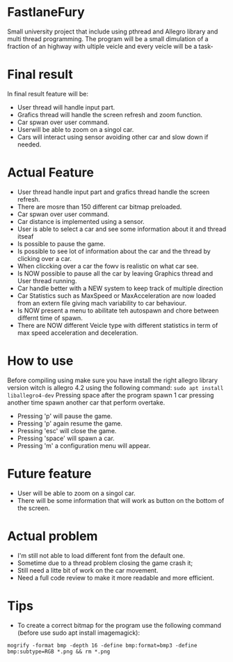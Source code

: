 # FastlaneFury
Small university project that include using pthread and Allegro library and multi thread programming. The program will be a small dimulation of a fraction of an highway with  ultiple veicle and every veicle will be a task-

# Final result
In final result feature will be:

- User thread will handle input part.
- Grafics thread will handle the screen refresh and zoom function.
- Car spwan over user command.
- Userwill be able to zoom on a singol car.
- Cars will interact using sensor avoiding other car and slow down if needed.

# Actual Feature

- User thread  handle input part and grafics thread handle the screen refresh.
- There are mosre than 150 different car bitmap preloaded.
- Car spwan over user command.
- Car distance is implemented using a sensor.
- User is able to select a car and see some information about it and thread itseaf
- Is possible to pause the game.
- Is possible to see lot of information about the car and the thread by clicking over a car.
- When cliccking over a car the fowv is realistic on what car see.
- Is NOW possible to pause all the car by leaving Graphics thread and User thread running.
- Car handle better with a NEW system to keep track of multiple direction
- Car Statistics such as MaxSpeed or MaxAcceleration are now loaded from an extern file giving mach variability to car behaviour.
- Is NOW present a menu to abilitate teh autospawn and chore between differnt time of spawn.
- There are NOW different Veicle type with different statistics in term of max speed acceleration and deceleration.


# How to use
Before compiling using make sure you have install the right allegro library version witch is allegro 4.2 using the following command:
```sudo apt install liballegro4-dev```
Pressing space after the program spawn 1 car pressing another time spawn another car that perform overtake.
- Pressing 'p' will pause the game.
- Pressing 'p' again resume the game.
- Pressing 'esc' will close the game.
- Pressing 'space' will spawn a car.
- Pressing 'm' a configuration menu will appear.


# Future feature 

- User will be able to zoom on a singol car.
- There will be some information that will work as button on the bottom of the screen.

# Actual problem 

- I'm still not able to load different font from the default one.
- Sometime due to a thread problem closing the game crash it;
- Still need a litte bit of work on the car movement.
- Need a full code review to make it more readable and more efficient.

# Tips 

- To create a correct bitmap for the program use the following command (before use sudo apt install imagemagick):

```mogrify -format bmp -depth 16 -define bmp:format=bmp3 -define bmp:subtype=RGB *.png && rm *.png```
 